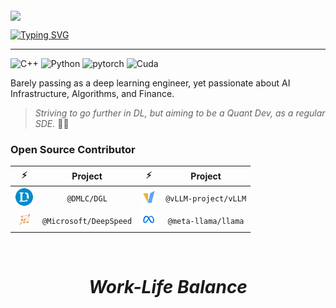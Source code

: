 <img src="https://upload.wikimedia.org/wikipedia/commons/thumb/c/c1/Google_%22G%22_logo.svg/768px-Google_%22G%22_logo.svg.png" width="20px" style="vertical-align: middle; margin-top: 20px;" />

<a href="https://git.io/typing-svg"><img src="https://readme-typing-svg.demolab.com?font=Fira+Code&weight=600&pause=1000&color=F3B95F&random=false&width=435&height=35&lines=LastWhisper+%F0%9F%91%8B" alt="Typing SVG" /></a>

--- 

![C++](https://img.shields.io/badge/C++-00599C.svg?logo=c%2B%2B&logoColor=white) ![Python](https://img.shields.io/badge/Python-14354C.svg?logo=python&logoColor=white) ![pytorch](https://img.shields.io/badge/PyTorch-50%25-EE4C2C.svg?style=flat&logo=pytorch) ![Cuda](https://img.shields.io/badge/Cuda-2%25-85B737.svg?style=flat&logo=nvidia)

Barely passing as a deep learning engineer, yet passionate about AI Infrastructure, Algorithms, and Finance.

> _Striving to go further in DL, but aiming to be a Quant Dev, as a regular SDE._ 😮‍💨

### Open Source Contributor

| ⚡️ | Project | ⚡️ | Project | 
| :--: | :--: | :--: | :--: |
| <img src="./files/dmlc-logo.png" alt="@dmlc" width="30px" /> | `@DMLC/DGL`  | <img src="./files/vllm-logo.png" alt="vLLM" width="25px" /> | `@vLLM-project/vLLM` |
| <img src="./files/deepspeed-logo.png" alt="DeepSpeed" width="25px" />  | `@Microsoft/DeepSpeed` | <img src="./files/meta-logo.png" alt = "meta" width="26px" /> | `@meta-llama/llama` |

<br/>
<h1 align='center'><i>Work-Life Balance</i></h1> 
